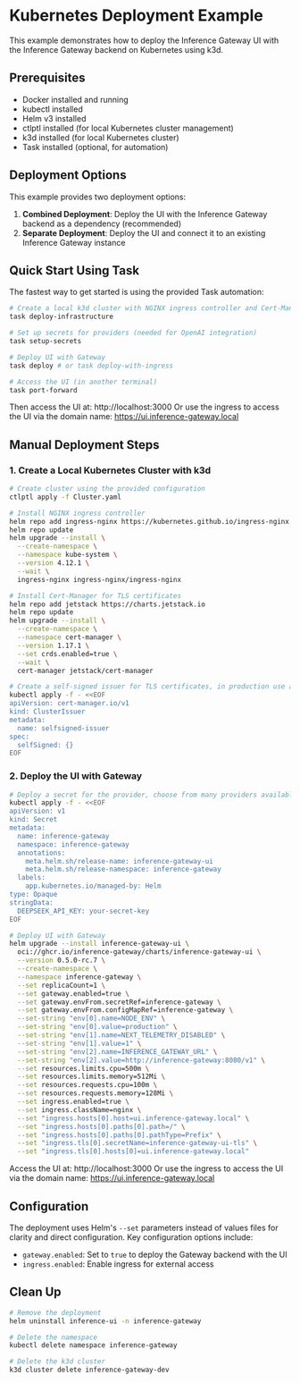 # Kubernetes Deployment Example

This example demonstrates how to deploy the Inference Gateway UI with the Inference Gateway backend on Kubernetes using k3d.

## Prerequisites

- Docker installed and running
- kubectl installed
- Helm v3 installed
- ctlptl installed (for local Kubernetes cluster management)
- k3d installed (for local Kubernetes cluster)
- Task installed (optional, for automation)

## Deployment Options

This example provides two deployment options:

1. **Combined Deployment**: Deploy the UI with the Inference Gateway backend as a dependency (recommended)
2. **Separate Deployment**: Deploy the UI and connect it to an existing Inference Gateway instance

## Quick Start Using Task

The fastest way to get started is using the provided Task automation:

```bash
# Create a local k3d cluster with NGINX ingress controller and Cert-Manager
task deploy-infrastructure

# Set up secrets for providers (needed for OpenAI integration)
task setup-secrets

# Deploy UI with Gateway
task deploy # or task deploy-with-ingress

# Access the UI (in another terminal)
task port-forward
```

Then access the UI at: http://localhost:3000
Or use the ingress to access the UI via the domain name: https://ui.inference-gateway.local

## Manual Deployment Steps

### 1. Create a Local Kubernetes Cluster with k3d

```bash
# Create cluster using the provided configuration
ctlptl apply -f Cluster.yaml

# Install NGINX ingress controller
helm repo add ingress-nginx https://kubernetes.github.io/ingress-nginx
helm repo update
helm upgrade --install \
  --create-namespace \
  --namespace kube-system \
  --version 4.12.1 \
  --wait \
  ingress-nginx ingress-nginx/ingress-nginx

# Install Cert-Manager for TLS certificates
helm repo add jetstack https://charts.jetstack.io
helm repo update
helm upgrade --install \
  --create-namespace \
  --namespace cert-manager \
  --version 1.17.1 \
  --set crds.enabled=true \
  --wait \
  cert-manager jetstack/cert-manager

# Create a self-signed issuer for TLS certificates, in production use a proper issuer
kubectl apply -f - <<EOF
apiVersion: cert-manager.io/v1
kind: ClusterIssuer
metadata:
  name: selfsigned-issuer
spec:
  selfSigned: {}
EOF
```

### 2. Deploy the UI with Gateway

```bash
# Deploy a secret for the provider, choose from many providers available in the docs
kubectl apply -f - <<EOF
apiVersion: v1
kind: Secret
metadata:
  name: inference-gateway
  namespace: inference-gateway
  annotations:
    meta.helm.sh/release-name: inference-gateway-ui
    meta.helm.sh/release-namespace: inference-gateway
  labels:
    app.kubernetes.io/managed-by: Helm
type: Opaque
stringData:
  DEEPSEEK_API_KEY: your-secret-key
EOF

# Deploy UI with Gateway
helm upgrade --install inference-gateway-ui \
  oci://ghcr.io/inference-gateway/charts/inference-gateway-ui \
  --version 0.5.0-rc.7 \
  --create-namespace \
  --namespace inference-gateway \
  --set replicaCount=1 \
  --set gateway.enabled=true \
  --set gateway.envFrom.secretRef=inference-gateway \
  --set gateway.envFrom.configMapRef=inference-gateway \
  --set-string "env[0].name=NODE_ENV" \
  --set-string "env[0].value=production" \
  --set-string "env[1].name=NEXT_TELEMETRY_DISABLED" \
  --set-string "env[1].value=1" \
  --set-string "env[2].name=INFERENCE_GATEWAY_URL" \
  --set-string "env[2].value=http://inference-gateway:8080/v1" \
  --set resources.limits.cpu=500m \
  --set resources.limits.memory=512Mi \
  --set resources.requests.cpu=100m \
  --set resources.requests.memory=128Mi \
  --set ingress.enabled=true \
  --set ingress.className=nginx \
  --set "ingress.hosts[0].host=ui.inference-gateway.local" \
  --set "ingress.hosts[0].paths[0].path=/" \
  --set "ingress.hosts[0].paths[0].pathType=Prefix" \
  --set "ingress.tls[0].secretName=inference-gateway-ui-tls" \
  --set "ingress.tls[0].hosts[0]=ui.inference-gateway.local"
```

Access the UI at: http://localhost:3000
Or use the ingress to access the UI via the domain name: https://ui.inference-gateway.local

## Configuration

The deployment uses Helm's `--set` parameters instead of values files for clarity and direct configuration. Key configuration options include:

- `gateway.enabled`: Set to `true` to deploy the Gateway backend with the UI
- `ingress.enabled`: Enable ingress for external access

## Clean Up

```bash
# Remove the deployment
helm uninstall inference-ui -n inference-gateway

# Delete the namespace
kubectl delete namespace inference-gateway

# Delete the k3d cluster
k3d cluster delete inference-gateway-dev
```
